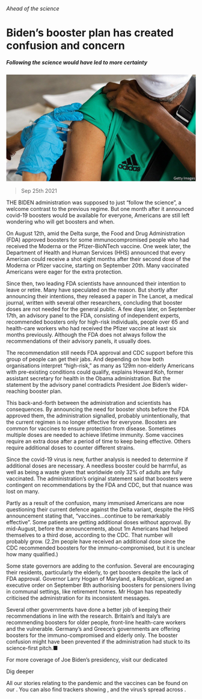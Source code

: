 ###### Ahead of the science

# Biden’s booster plan has created confusion and concern 

##### Following the science would have led to more certainty 

![image](images/20210925_usp501.jpg) 

> Sep 25th 2021 

THE BIDEN administration was supposed to just “follow the science”, a welcome contrast to the previous regime. But one month after it announced covid-19 boosters would be available for everyone, Americans are still left wondering who will get boosters and when.

On August 12th, amid the Delta surge, the Food and Drug Administration (FDA) approved boosters for some immunocompromised people who had received the Moderna or the Pfizer-BioNTech vaccine. One week later, the Department of Health and Human Services (HHS) announced that every American could receive a shot eight months after their second dose of the Moderna or Pfizer vaccine, starting on September 20th. Many vaccinated Americans were eager for the extra protection.


Since then, two leading FDA scientists have announced their intention to leave or retire. Many have speculated on the reason. But shortly after announcing their intentions, they released a paper in The Lancet, a medical journal, written with several other researchers, concluding that booster doses are not needed for the general public. A few days later, on September 17th, an advisory panel to the FDA, consisting of independent experts, recommended boosters only for high-risk individuals, people over 65 and health-care workers who had received the Pfizer vaccine at least six months previously. Although the FDA does not always follow the recommendations of their advisory panels, it usually does.

The recommendation still needs FDA approval and CDC support before this group of people can get their jabs. And depending on how both organisations interpret “high-risk,” as many as 129m non-elderly Americans with pre-existing conditions could qualify, explains Howard Koh, former assistant secretary for health in the Obama administration. But the statement by the advisory panel contradicts President Joe Biden’s wider-reaching booster plan.

This back-and-forth between the administration and scientists has consequences. By announcing the need for booster shots before the FDA approved them, the administration signalled, probably unintentionally, that the current regimen is no longer effective for everyone. Boosters are common for vaccines to ensure protection from disease. Sometimes multiple doses are needed to achieve lifetime immunity. Some vaccines require an extra dose after a period of time to keep being effective. Others require additional doses to counter different strains.

Since the covid-19 virus is new, further analysis is needed to determine if additional doses are necessary. A needless booster could be harmful, as well as being a waste given that worldwide only 32% of adults are fully vaccinated. The administration’s original statement said that boosters were contingent on recommendations by the FDA and CDC, but that nuance was lost on many.

Partly as a result of the confusion, many immunised Americans are now questioning their current defence against the Delta variant, despite the HHS announcement stating that, “vaccines...continue to be remarkably effective”. Some patients are getting additional doses without approval. By mid-August, before the announcements, about 1m Americans had helped themselves to a third dose, according to the CDC. That number will probably grow. (2.2m people have received an additional dose since the CDC recommended boosters for the immuno-compromised, but it is unclear how many qualified.)

Some state governors are adding to the confusion. Several are encouraging their residents, particularly the elderly, to get boosters despite the lack of FDA approval. Governor Larry Hogan of Maryland, a Republican, signed an executive order on September 8th authorising boosters for pensioners living in communal settings, like retirement homes. Mr Hogan has repeatedly criticised the administration for its inconsistent messages.

Several other governments have done a better job of keeping their recommendations in line with the research. Britain’s and Italy’s are recommending boosters for older people, front-line health-care workers and the vulnerable. Germany’s and Greece’s governments are offering boosters for the immuno-compromised and elderly only. The booster confusion might have been prevented if the administration had stuck to its science-first pitch.■

For more coverage of Joe Biden’s presidency, visit our dedicated 

Dig deeper

All our stories relating to the pandemic and the vaccines can be found on our . You can also find trackers showing ,  and the virus’s spread across .

